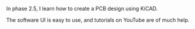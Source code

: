 In phase 2.5, I learn how to create a PCB design using KiCAD.

The software UI is easy to use, and tutorials on YouTube are of much help.

